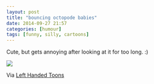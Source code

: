 ```yaml
---
layout: post
title: "bouncing octopode babies"
date: 2014-09-27 21:57
categories: [humour]
tags: [funny, silly, cartoons]
---
```

Cute, but gets annoying after looking at it for too long. :)


[![](http://tt.imageshare.s3.amazonaws.com/comics/drew_octopodes.gif)](http://www.lefthandedtoons.com/827/)


Via [Left Handed Toons](http://www.lefthandedtoons.com/827/)
